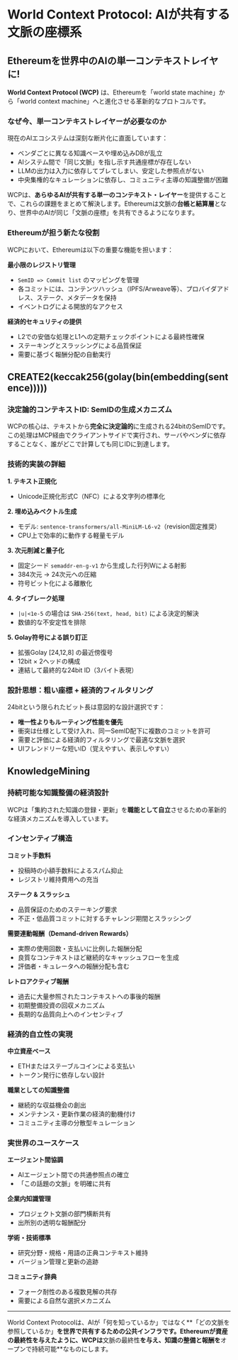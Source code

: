 # World Context Protocol: AIが共有する文脈の座標系

## Ethereumを世界中のAIの単一コンテキストレイヤに!

**World Context Protocol (WCP)** は、Ethereumを「world state machine」から「world context machine」へと進化させる革新的なプロトコルです。

### なぜ今、単一コンテキストレイヤーが必要なのか

現在のAIエコシステムは深刻な断片化に直面しています：
- ベンダごとに異なる知識ベースや埋め込みDBが乱立
- AIシステム間で「同じ文脈」を指し示す共通座標が存在しない  
- LLMの出力は入力に依存してブレてしまい、安定した参照点がない
- 中央集権的なキュレーションに依存し、コミュニティ主導の知識整備が困難

WCPは、**あらゆるAIが共有する単一のコンテキスト・レイヤー**を提供することで、これらの課題をまとめて解決します。Ethereumは文脈の**台帳と結算層**となり、世界中のAIが同じ「文脈の座標」を共有できるようになります。

### Ethereumが担う新たな役割

WCPにおいて、Ethereumは以下の重要な機能を担います：

**最小限のレジストリ管理**
- `SemID => Commit list` のマッピングを管理
- 各コミットには、コンテンツハッシュ（IPFS/Arweave等）、プロバイダアドレス、ステーク、メタデータを保持
- イベントログによる開放的なアクセス

**経済的セキュリティの提供**  
- L2での安価な処理とL1への定期チェックポイントによる最終性確保
- ステーキングとスラッシングによる品質保証
- 需要に基づく報酬分配の自動実行

## CREATE2(keccak256(golay(bin(embedding(sentence)))))

### 決定論的コンテキストID: SemIDの生成メカニズム

WCPの核心は、テキストから**完全に決定論的**に生成される24bitのSemIDです。この処理はMCP経由でクライアントサイドで実行され、サーバやベンダに依存することなく、誰がどこで計算しても同じIDに到達します。

### 技術的実装の詳細

**1. テキスト正規化**
- Unicode正規化形式C（NFC）による文字列の標準化

**2. 埋め込みベクトル生成**
- モデル: `sentence-transformers/all-MiniLM-L6-v2`（revision固定推奨）
- CPU上で効率的に動作する軽量モデル

**3. 次元削減と量子化**
- 固定シード `semaddr-en-g-v1` から生成した行列Wによる射影
- 384次元 → 24次元への圧縮
- 符号ビット化による離散化

**4. タイブレーク処理**
- `|u|<1e-5` の場合は `SHA-256(text, head, bit)` による決定的解決
- 数値的な不安定性を排除

**5. Golay符号による誤り訂正**
- 拡張Golay [24,12,8] の最近傍復号
- 12bit × 2ヘッドの構成
- 連結して最終的な24bit ID（3バイト表現）

### 設計思想：粗い座標 + 経済的フィルタリング

24bitという限られたビット長は意図的な設計選択です：
- **唯一性よりもルーティング性能を優先**
- 衝突は仕様として受け入れ、同一SemID配下に複数のコミットを許可
- 需要と評価による経済的フィルタリングで最適な文脈を選択
- UIフレンドリーな短いID（覚えやすい、表示しやすい）

## KnowledgeMining

### 持続可能な知識整備の経済設計

WCPは「集約された知識の登録・更新」を**職能として自立**させるための革新的な経済メカニズムを導入しています。

### インセンティブ構造

**コミット手数料**
- 投稿時の小額手数料によるスパム抑止
- レジストリ維持費用への充当

**ステーク & スラッシュ**
- 品質保証のためのステーキング要求
- 不正・低品質コミットに対するチャレンジ期間とスラッシング

**需要連動報酬（Demand-driven Rewards）**
- 実際の使用回数・支払いに比例した報酬分配
- 良質なコンテキストほど継続的なキャッシュフローを生成
- 評価者・キュレータへの報酬分配も含む

**レトロアクティブ報酬**
- 過去に大量参照されたコンテキストへの事後的報酬
- 初期整備投資の回収メカニズム
- 長期的な品質向上へのインセンティブ

### 経済的自立性の実現

**中立資産ベース**
- ETHまたはステーブルコインによる支払い
- トークン発行に依存しない設計

**職業としての知識整備**
- 継続的な収益機会の創出
- メンテナンス・更新作業の経済的動機付け
- コミュニティ主導の分散型キュレーション

### 実世界のユースケース

**エージェント間協調**
- AIエージェント間での共通参照点の確立
- 「この話題の文脈」を明確に共有

**企業内知識管理**
- プロジェクト文脈の部門横断共有
- 出所別の透明な報酬配分

**学術・技術標準**
- 研究分野・規格・用語の正典コンテキスト維持
- バージョン管理と更新の追跡

**コミュニティ辞典**
- フォーク耐性のある複数見解の共存
- 需要による自然な選択メカニズム

---

World Context Protocolは、AIが「何を知っているか」ではなく**「どの文脈を参照しているか」**を世界で共有するための公共インフラです。Ethereumが資産の最終性を与えたように、WCPは**文脈の最終性**を与え、知識の整備と報酬を**オープンで持続可能**なものにします。